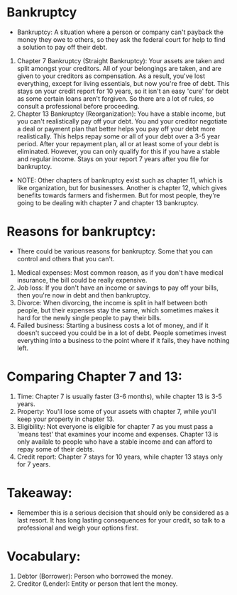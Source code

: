  # Bankruptcy
- Bankruptcy: A situation where a person or company can't payback the money they owe to others, so they ask the federal court for help to find a solution to pay off their debt. 
1. Chapter 7 Bankruptcy (Straight Bankruptcy): Your assets are taken and split amongst your creditors. All of your belongings are taken, and are given to your creditors as compensation. As a result, you've lost everything, except for living essentials, but now you're free of debt. This stays on your credit report for 10 years, so it isn't an easy 'cure' for debt as some certain loans aren't forgiven. So there are a lot of rules, so consult a professional before proceeding.
2. Chapter 13 Bankruptcy (Reorganization): You have a stable income, but you can't realistically pay off your debt. You and your creditor negotiate a deal or payment plan that better helps you pay off your debt more realistically. This helps repay some or all of your debt over a 3-5 year period. After your repayment plan, all or at least some of your debt is eliminated. However, you can only qualify for this if you have a stable and regular income. Stays on your report 7 years after you file for bankruptcy.

- NOTE: Other chapters of bankruptcy exist such as chapter 11, which is like organization, but for businesses. Another is chapter 12, which gives benefits towards farmers and fishermen. But for most people, they're going to be dealing with chapter 7 and chapter 13 bankruptcy.

# Reasons for bankruptcy:
- There could be various reasons for bankruptcy. Some that you can control and others that you can't.
1. Medical expenses: Most common reason, as if you don't have medical insurance, the bill could be really expensive.
2. Job loss: If you don't have an income or savings to pay off your bills, then you're now in debt and then bankruptcy.
3. Divorce: When divorcing, the income is split in half between both people, but their expenses stay the same, which sometimes makes it hard for the newly single people to pay their bills.
4. Failed business: Starting a business costs a lot of money, and if it doesn't succeed you could be in a lot of debt. People sometimes invest everything into a business to the point where if it fails, they have nothing left.

# Comparing Chapter 7 and 13:
1. Time: Chapter 7 is usually faster (3-6 months), while chapter 13 is 3-5 years.
2. Property: You'll lose some of your assets with chapter 7, while you'll keep your property in chapter 13.
3. Eligibility: Not everyone is eligible for chapter 7 as you must pass a 'means test' that examines your income and expenses. Chapter 13 is only availale to people who have a stable income and can afford to repay some of their debts. 
4. Credit report: Chapter 7 stays for 10 years, while chapter 13 stays only for 7 years.

# Takeaway:
- Remember this is a serious decision that should only be considered as a last resort. It has long lasting consequences for your credit, so talk to a professional and weigh your options first.

# Vocabulary:
1. Debtor (Borrower): Person who borrowed the money.
2. Creditor (Lender): Entity or person that lent the money.